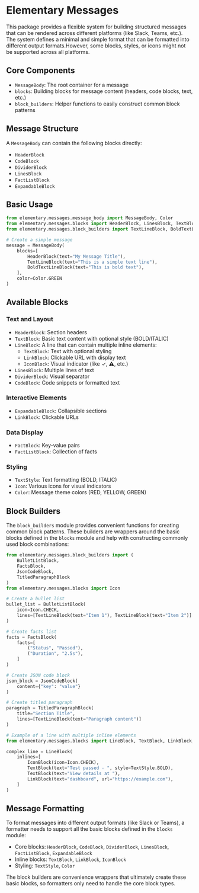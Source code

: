 # Elementary Messages

This package provides a flexible system for building structured messages that can be rendered across different platforms (like Slack, Teams, etc.).
The system defines a minimal and simple format that can be formatted into different output formats.However, some blocks, styles, or icons might not be supported across all platforms.

## Core Components

- `MessageBody`: The root container for a message
- `blocks`: Building blocks for message content (headers, code blocks, text, etc.)
- `block_builders`: Helper functions to easily construct common block patterns

## Message Structure

A `MessageBody` can contain the following blocks directly:

- `HeaderBlock`
- `CodeBlock`
- `DividerBlock`
- `LinesBlock`
- `FactListBlock`
- `ExpandableBlock`

## Basic Usage

```python
from elementary.messages.message_body import MessageBody, Color
from elementary.messages.blocks import HeaderBlock, LinesBlock, TextBlock
from elementary.messages.block_builders import TextLineBlock, BoldTextLineBlock

# Create a simple message
message = MessageBody(
    blocks=[
        HeaderBlock(text="My Message Title"),
        TextLineBlock(text="This is a simple text line"),
        BoldTextLineBlock(text="This is bold text"),
    ],
    color=Color.GREEN
)
```

## Available Blocks

### Text and Layout

- `HeaderBlock`: Section headers
- `TextBlock`: Basic text content with optional style (BOLD/ITALIC)
- `LineBlock`: A line that can contain multiple inline elements:
  - `TextBlock`: Text with optional styling
  - `LinkBlock`: Clickable URL with display text
  - `IconBlock`: Visual indicator (like ✓, ⚠️, etc.)
- `LinesBlock`: Multiple lines of text
- `DividerBlock`: Visual separator
- `CodeBlock`: Code snippets or formatted text

### Interactive Elements

- `ExpandableBlock`: Collapsible sections
- `LinkBlock`: Clickable URLs

### Data Display

- `FactBlock`: Key-value pairs
- `FactListBlock`: Collection of facts

### Styling

- `TextStyle`: Text formatting (BOLD, ITALIC)
- `Icon`: Various icons for visual indicators
- `Color`: Message theme colors (RED, YELLOW, GREEN)

## Block Builders

The `block_builders` module provides convenient functions for creating common block patterns. These builders are wrappers around the basic blocks defined in the `blocks` module and help with constructing commonly used block combinations:

```python
from elementary.messages.block_builders import (
    BulletListBlock,
    FactsBlock,
    JsonCodeBlock,
    TitledParagraphBlock
)
from elementary.messages.blocks import Icon

# Create a bullet list
bullet_list = BulletListBlock(
    icon=Icon.CHECK,
    lines=[TextLineBlock(text="Item 1"), TextLineBlock(text="Item 2")]
)

# Create facts list
facts = FactsBlock(
    facts=[
        ("Status", "Passed"),
        ("Duration", "2.5s"),
    ]
)

# Create JSON code block
json_block = JsonCodeBlock(
    content={"key": "value"}
)

# Create titled paragraph
paragraph = TitledParagraphBlock(
    title="Section Title",
    lines=[TextLineBlock(text="Paragraph content")]
)

# Example of a line with multiple inline elements
from elementary.messages.blocks import LineBlock, TextBlock, LinkBlock, IconBlock, Icon, TextStyle

complex_line = LineBlock(
    inlines=[
        IconBlock(icon=Icon.CHECK),
        TextBlock(text="Test passed - ", style=TextStyle.BOLD),
        TextBlock(text="View details at "),
        LinkBlock(text="dashboard", url="https://example.com"),
    ]
)
```

## Message Formatting

To format messages into different output formats (like Slack or Teams), a formatter needs to support all the basic blocks defined in the `blocks` module:

- Core blocks: `HeaderBlock`, `CodeBlock`, `DividerBlock`, `LinesBlock`, `FactListBlock`, `ExpandableBlock`
- Inline blocks: `TextBlock`, `LinkBlock`, `IconBlock`
- Styling: `TextStyle`, `Color`

The block builders are convenience wrappers that ultimately create these basic blocks, so formatters only need to handle the core block types.
